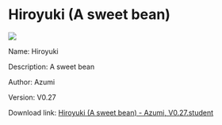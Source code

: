 # Hiroyuki (A sweet bean)

<img src = "https://raw.githubusercontent.com/Arbiter1223/Koukou-Gurashi-Custom-Students/master/Students/Files/Hiroyuki%20(A%20sweet%20bean).png">

Name: Hiroyuki

Description: A sweet bean

Author: Azumi

Version: V0.27

Download link: <a href="https://raw.githubusercontent.com/Arbiter1223/Koukou-Gurashi-Custom-Students/master/Students/Files/Hiroyuki%20(A%20sweet%20bean)%20-%20Azumi%2C%20V0.27.student">Hiroyuki (A sweet bean) - Azumi, V0.27.student</a>
